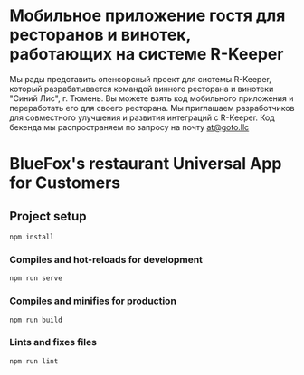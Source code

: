# Мобильное приложение гостя для ресторанов и винотек, работающих на системе R-Keeper
Мы рады представить опенсорсный проект для системы R-Keeper, который разрабатывается командой винного ресторана и винотеки "Синий Лис", г. Тюмень. Вы можете взять код мобильного приложения и переработать его для своего ресторана.
Мы приглашаем разработчиков для совместного улучшения и развития интеграций с R-Keeper.
Код бекенда мы распространяем по запросу на почту at@goto.llc 

# BlueFox's restaurant Universal App for Customers

## Project setup

```npm
npm install
```

### Compiles and hot-reloads for development

```npm
npm run serve
```

### Compiles and minifies for production

```npm
npm run build
```

### Lints and fixes files

```npm
npm run lint
```
